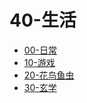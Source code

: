 # 40-生活

- [00-日常](./00-日常/README.md)
- [10-游戏](./10-游戏/README.md)
- [20-花鸟鱼虫](./20-花鸟鱼虫/README.md)
- [30-玄学](./30-玄学/README.md)
